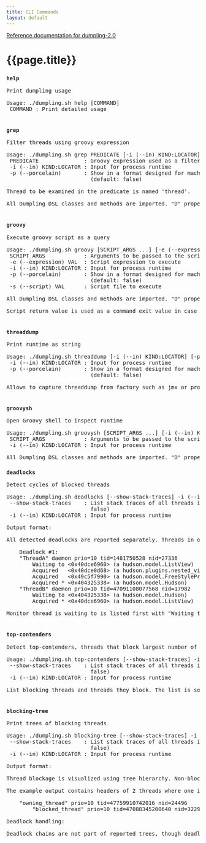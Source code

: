```yaml
---
title: CLI Commands
layout: default
---
```

[Reference documentation for dumpling-2.0](.)
# {{page.title}}
### `help`

<pre style='word-wrap: break-word'>
Print dumpling usage

Usage: ./dumpling.sh help [COMMAND]
 COMMAND : Print detailed usage

</pre>
### `grep`

<pre style='word-wrap: break-word'>
Filter threads using groovy expression

Usage: ./dumpling.sh grep PREDICATE [-i (--in) KIND:LOCATOR] [-p (--porcelain)]
 PREDICATE              : Groovy expression used as a filtering criteria
 -i (--in) KIND:LOCATOR : Input for process runtime
 -p (--porcelain)       : Show in a format designed for machine consumption
                          (default: false)

Thread to be examined in the predicate is named 'thread'.

All Dumpling DSL classes and methods are imported. "D" property is exposed to access useful data/functions.

</pre>
### `groovy`

<pre style='word-wrap: break-word'>
Execute groovy script as a query

Usage: ./dumpling.sh groovy [SCRIPT_ARGS ...] [-e (--expression) VAL] [-i (--in) KIND:LOCATOR] [-p (--porcelain)] [-s (--script) VAL]
 SCRIPT_ARGS            : Arguments to be passed to the script
 -e (--expression) VAL  : Script expression to execute
 -i (--in) KIND:LOCATOR : Input for process runtime
 -p (--porcelain)       : Show in a format designed for machine consumption
                          (default: false)
 -s (--script) VAL      : Script file to execute

All Dumpling DSL classes and methods are imported. "D" property is exposed to access useful data/functions.

Script return value is used as a command exit value in case it is an Integer or Boolean.

</pre>
### `threaddump`

<pre style='word-wrap: break-word'>
Print runtime as string

Usage: ./dumpling.sh threaddump [-i (--in) KIND:LOCATOR] [-p (--porcelain)]
 -i (--in) KIND:LOCATOR : Input for process runtime
 -p (--porcelain)       : Show in a format designed for machine consumption
                          (default: false)

Allows to capture threaddump from factory such as jmx or process for later analysis.

</pre>
### `groovysh`

<pre style='word-wrap: break-word'>
Open Groovy shell to inspect runtime

Usage: ./dumpling.sh groovysh [SCRIPT_ARGS ...] [-i (--in) KIND:LOCATOR]
 SCRIPT_ARGS            : Arguments to be passed to the script
 -i (--in) KIND:LOCATOR : Input for process runtime

All Dumpling DSL classes and methods are imported. "D" property is exposed to access useful data/functions.
</pre>
### `deadlocks`

<pre style='word-wrap: break-word'>
Detect cycles of blocked threads

Usage: ./dumpling.sh deadlocks [--show-stack-traces] -i (--in) KIND:LOCATOR
 --show-stack-traces    : List stack traces of all threads involved (default:
                          false)
 -i (--in) KIND:LOCATOR : Input for process runtime

Output format:

All detected deadlocks are reported separately. Threads in one deadlock are reported with all related locks.

    Deadlock #1:
    "ThreadA" daemon prio=10 tid=1481750528 nid=27336
        Waiting to <0x40dce6960> (a hudson.model.ListView)
        Acquired   <0x40dce0d68> (a hudson.plugins.nested_view.NestedView)
        Acquired   <0x49c5f7990> (a hudson.model.FreeStyleProject)
        Acquired * <0x404325338> (a hudson.model.Hudson)
    "ThreadB" daemon prio=10 tid=47091108077568 nid=17982
        Waiting to <0x404325338> (a hudson.model.Hudson)
        Acquired * <0x40dce6960> (a hudson.model.ListView)

Monitor thread is waiting to is listed first with "Waiting to" label, acquired monitor that block other thread's progress is highlighted using '*'.

</pre>
### `top-contenders`

<pre style='word-wrap: break-word'>
Detect top-contenders, threads that block largest number of other threads

Usage: ./dumpling.sh top-contenders [--show-stack-traces] -i (--in) KIND:LOCATOR
 --show-stack-traces    : List stack traces of all threads involved (default:
                          false)
 -i (--in) KIND:LOCATOR : Input for process runtime

List blocking threads and threads they block. The list is sorted by the number of blocked threads.

</pre>
### `blocking-tree`

<pre style='word-wrap: break-word'>
Print trees of blocking threads

Usage: ./dumpling.sh blocking-tree [--show-stack-traces] -i (--in) KIND:LOCATOR
 --show-stack-traces    : List stack traces of all threads involved (default:
                          false)
 -i (--in) KIND:LOCATOR : Input for process runtime

Output format:

Thread blockage is visualized using tree hierarchy. Non-blocked threads are the roots of tree hierarchies where parent-child relationship represents blocking-blocked situation. Leaves of such trees represents blocked but not blocking threads. Only either blocked or blocking threads are reported.

The example output contains headers of 2 threads where one is owning on monitor and the other is blocked trying to acquire it:

    "owning_thread" prio=10 tid=47759910742016 nid=24496
        "blocked_thread" prio=10 tid=47088345200640 nid=32297

Deadlock handling:

Deadlock chains are not part of reported trees, though deadlocked threads are considered as potential blocking roots. In such case only non-deadlocked threads are reported as blocked children. Full deadlock report is presented under blocking trees.

</pre>
